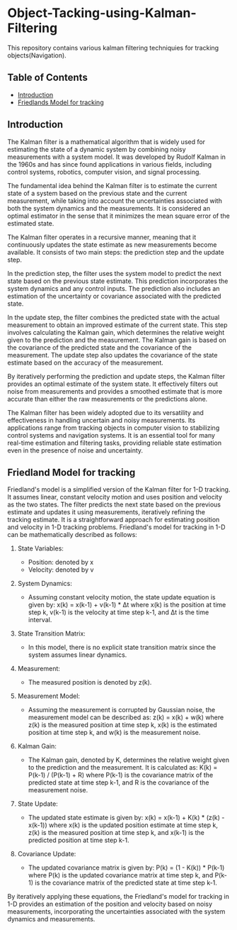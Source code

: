 # Object-Tacking-using-Kalman-Filtering
This repository contains various kalman filtering techniquies for tracking objects(Navigation).
## Table of Contents

- [Introduction](#introduction)
- [Friedlands Model for tracking](#friedlands_model_for_tracking)

## Introduction
  The Kalman filter is a mathematical algorithm that is widely used for estimating the state of a dynamic system by combining noisy measurements with a system model. It was developed by Rudolf Kalman in the 1960s and has since found applications in various fields, including control systems, robotics, computer vision, and signal processing.

The fundamental idea behind the Kalman filter is to estimate the current state of a system based on the previous state and the current measurement, while taking into account the uncertainties associated with both the system dynamics and the measurements. It is considered an optimal estimator in the sense that it minimizes the mean square error of the estimated state.

The Kalman filter operates in a recursive manner, meaning that it continuously updates the state estimate as new measurements become available. It consists of two main steps: the prediction step and the update step.

In the prediction step, the filter uses the system model to predict the next state based on the previous state estimate. This prediction incorporates the system dynamics and any control inputs. The prediction also includes an estimation of the uncertainty or covariance associated with the predicted state.

In the update step, the filter combines the predicted state with the actual measurement to obtain an improved estimate of the current state. This step involves calculating the Kalman gain, which determines the relative weight given to the prediction and the measurement. The Kalman gain is based on the covariance of the predicted state and the covariance of the measurement. The update step also updates the covariance of the state estimate based on the accuracy of the measurement.

By iteratively performing the prediction and update steps, the Kalman filter provides an optimal estimate of the system state. It effectively filters out noise from measurements and provides a smoothed estimate that is more accurate than either the raw measurements or the predictions alone.

The Kalman filter has been widely adopted due to its versatility and effectiveness in handling uncertain and noisy measurements. Its applications range from tracking objects in computer vision to stabilizing control systems and navigation systems. It is an essential tool for many real-time estimation and filtering tasks, providing reliable state estimation even in the presence of noise and uncertainty.

## Friedland Model for tracking
Friedland's model is a simplified version of the Kalman filter for 1-D tracking. It assumes linear, constant velocity motion and uses position and velocity as the two states. The filter predicts the next state based on the previous estimate and updates it using measurements, iteratively refining the tracking estimate. It is a straightforward approach for estimating position and velocity in 1-D tracking problems.
Friedland's model for tracking in 1-D can be mathematically described as follows:

1. State Variables:
   - Position: denoted by x
   - Velocity: denoted by v

2. System Dynamics:
   - Assuming constant velocity motion, the state update equation is given by:
     x(k) = x(k-1) + v(k-1) * Δt
     where x(k) is the position at time step k, v(k-1) is the velocity at time step k-1, and Δt is the time interval.

3. State Transition Matrix:
   - In this model, there is no explicit state transition matrix since the system assumes linear dynamics.

4. Measurement:
   - The measured position is denoted by z(k).

5. Measurement Model:
   - Assuming the measurement is corrupted by Gaussian noise, the measurement model can be described as:
     z(k) = x(k) + w(k)
     where z(k) is the measured position at time step k, x(k) is the estimated position at time step k, and w(k) is the measurement noise.

6. Kalman Gain:
   - The Kalman gain, denoted by K, determines the relative weight given to the prediction and the measurement. It is calculated as:
     K(k) = P(k-1) / (P(k-1) + R)
     where P(k-1) is the covariance matrix of the predicted state at time step k-1, and R is the covariance of the measurement noise.

7. State Update:
   - The updated state estimate is given by:
     x(k) = x(k-1) + K(k) * (z(k) - x(k-1))
     where x(k) is the updated position estimate at time step k, z(k) is the measured position at time step k, and x(k-1) is the predicted position at time step k-1.

8. Covariance Update:
   - The updated covariance matrix is given by:
     P(k) = (1 - K(k)) * P(k-1)
     where P(k) is the updated covariance matrix at time step k, and P(k-1) is the covariance matrix of the predicted state at time step k-1.

By iteratively applying these equations, the Friedland's model for tracking in 1-D provides an estimation of the position and velocity based on noisy measurements, incorporating the uncertainties associated with the system dynamics and measurements.
